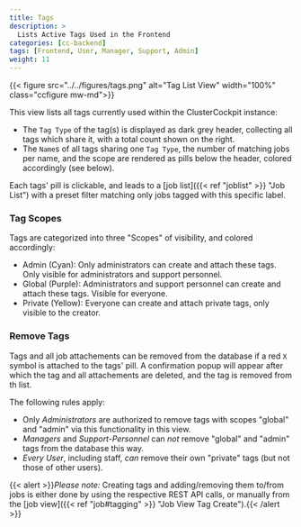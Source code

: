 ```yaml
---
title: Tags
description: >
  Lists Active Tags Used in the Frontend
categories: [cc-backend]
tags: [Frontend, User, Manager, Support, Admin]
weight: 11
---
```


{{< figure src="../../figures/tags.png" alt="Tag List View" width="100%" class="ccfigure mw-md">}}

This view lists all tags currently used within the ClusterCockpit instance:

* The `Tag Type` of the tag(s) is displayed as dark grey header, collecting all tags which share it, with a total count shown on the right.
* The `Name`s of all tags sharing one `Tag Type`, the number of matching jobs per name, and the scope are rendered as pills below the header, colored accordingly (see below).

Each tags' pill is clickable, and leads to a [job list]({{< ref "joblist" >}} "Job List") with a preset filter matching only jobs tagged with this specific label.

### Tag Scopes

Tags are categorized into three "Scopes" of visibility, and colored accordingly:

* Admin (Cyan): Only administrators can create and attach these tags. Only visible for administrators and support personnel.
* Global (Purple): Administrators and support personnel can create and attach these tags. Visible for everyone.
* Private (Yellow): Everyone can create and attach private tags, only visible to the creator.

### Remove Tags

Tags and all job attachements can be removed from the database if a red `X` symbol is attached to the tags' pill. A confirmation popup will appear after which the tag and all attachements are deleted, and the tag is removed from th list.

The following rules apply:

* Only _Administrators_ are authorized to remove tags with scopes "global" and "admin" via this functionality in this view.
* _Managers_ and _Support-Personnel_ can _not_ remove "global" and "admin" tags from the database this way.
* _Every User_, including staff, _can_ remove their own "private" tags (but not those of other users).

{{< alert >}}*Please note:* Creating tags and adding/removing them to/from jobs is either done by using the respective REST API calls, or manually from the [job view]({{< ref "job#tagging" >}} "Job View Tag Create").{{< /alert >}}